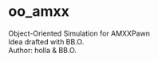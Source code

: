 # oo_amxx
Object-Oriented Simulation for AMXXPawn<br>
Idea drafted with BB.O.<br>
Author: holla & BB.O.
